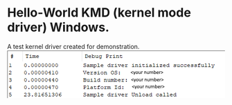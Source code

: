 # Hello-World KMD (kernel mode driver) Windows.
A test kernel driver created for demonstration.
![debug-view](https://github.com/d0x65viant/Images/blob/main/debug%20view%20KMDF.png)
